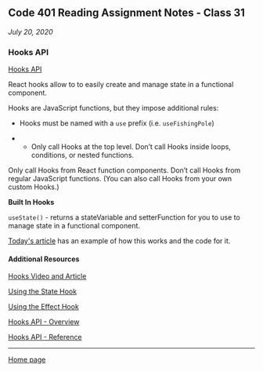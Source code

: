 ## Code 401 Reading Assignment Notes - Class 31

_July 20, 2020_

### Hooks API

[Hooks API](https://codefellows.github.io/code-401-javascript-guide/curriculum/class-31/DISCUSSION)


React hooks allow to to easily create and manage state in a functional component.

Hooks are JavaScript functions, but they impose additional rules:

-   Hooks must be named with a `use` prefix (i.e. `useFishingPole`)

-   -   Only call Hooks at the top level. Don’t call Hooks inside loops, conditions, or nested functions.

Only call Hooks from React function components. Don’t call Hooks from regular JavaScript functions. (You can also call Hooks from your own custom Hooks.)

**Built In Hooks**

`useState()` - returns a stateVariable and setterFunction for you to use to manage state in a functional component.

[Today's article](https://codefellows.github.io/code-401-javascript-guide/curriculum/class-31/DISCUSSION) has an example of how this works and the code for it.



#### Additional Resources

[Hooks Video and Article](https://medium.com/@dan_abramov/making-sense-of-react-hooks-fdbde8803889)

[Using the State Hook](https://reactjs.org/docs/hooks-state.html)

[Using the Effect Hook](https://reactjs.org/docs/hooks-effect.html)

[Hooks API - Overview](https://reactjs.org/docs/hooks-overview.html)

[Hooks API - Reference](https://reactjs.org/docs/hooks-reference.html)


---
[Home page](https://marlene-rinker.github.io/reading-notes/)
